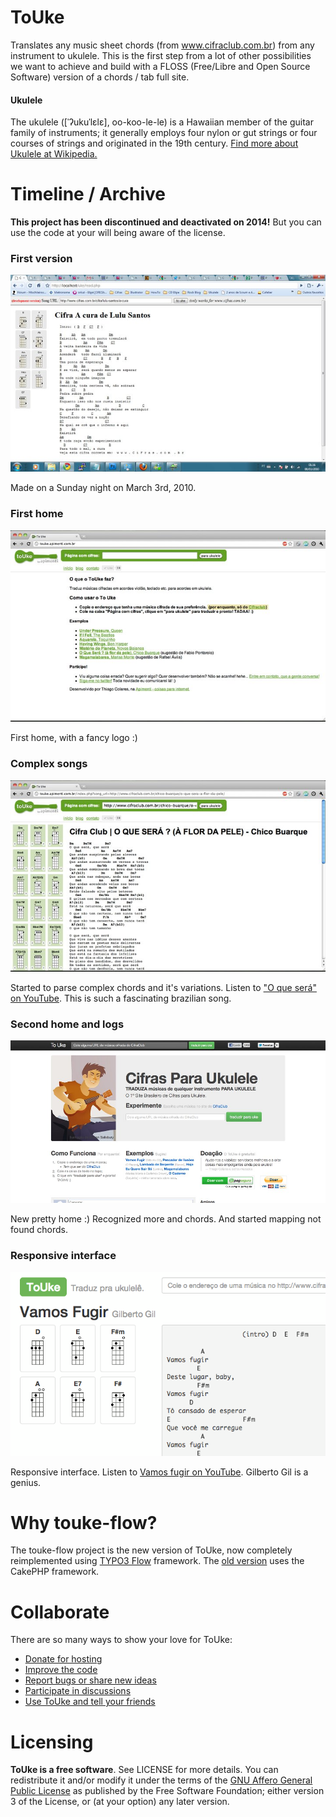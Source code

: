 ToUke
==========

Translates any music sheet chords (from www.cifraclub.com.br) from any instrument to ukulele. This is the first step from a lot of other possibilities we want to achieve and build with a FLOSS (Free/Libre and Open Source Software) version of a chords / tab full site.

#### Ukulele
The ukulele ([ˈʔukuˈlɛlɛ], oo-koo-le-le) is a Hawaiian member of the guitar family of instruments; it generally employs four nylon or gut strings or four courses of strings and originated in the 19th century. [Find more about Ukulele at Wikipedia.
](http://en.wikipedia.org/wiki/Ukulele)

Timeline / Archive
===============
**This project has been discontinued and deactivated on 2014!** But you can use the code at your will being aware of the license.

### First version
![First version](img/01.jpg)

Made on a Sunday night on March 3rd, 2010.

### First home
![First home](img/02.jpg)

First home, with a fancy logo :)

### Complex songs
![Complex songs](img/03.jpg)

Started to parse complex chords and it's variations. Listen to ["O que será" on YouTube](https://www.youtube.com/watch?v=yIERqgKooiU). This is such a fascinating brazilian song. 

### Second home and logs
![Second home](img/04.jpg)

New pretty home :) Recognized more and chords. And started mapping not found chords. 

### Responsive interface
![Responsive interface](img/05.png)

Responsive interface. Listen to [Vamos fugir on YouTube](https://www.youtube.com/watch?v=sxmjMwmC8Us). Gilberto Gil is a genius. 


Why touke-flow?
===============

The touke-flow project is the new version of ToUke, now completely reimplemented using [TYPO3 Flow](http://flow.typo3.org) framework. The [old version](https://github.com/colares/touke) uses the CakePHP framework.

Collaborate
==========

There are so many ways to show your love for ToUke:

* [Donate for hosting](http://www.dreamhost.com/donate.cgi?id=17000)
* [Improve the code](https://github.com/colares/touke-flow/)
* [Report bugs or share new ideas](https://trello.com/b/Ua7WQffq/touke)
* [Participate in discussions](https://www.facebook.com/pages/ToUke/242518995758195)
* [Use ToUke and tell your friends](http://touke.dreamhosters.com/)


Licensing
=========

**ToUke is a free software**. See LICENSE for more details. You can redistribute it and/or modify it under the terms of the [GNU Affero General Public License](http://www.gnu.org/licenses/agpl.html) as published by the Free Software Foundation; either version 3 of the License, or (at your option) any later version.


